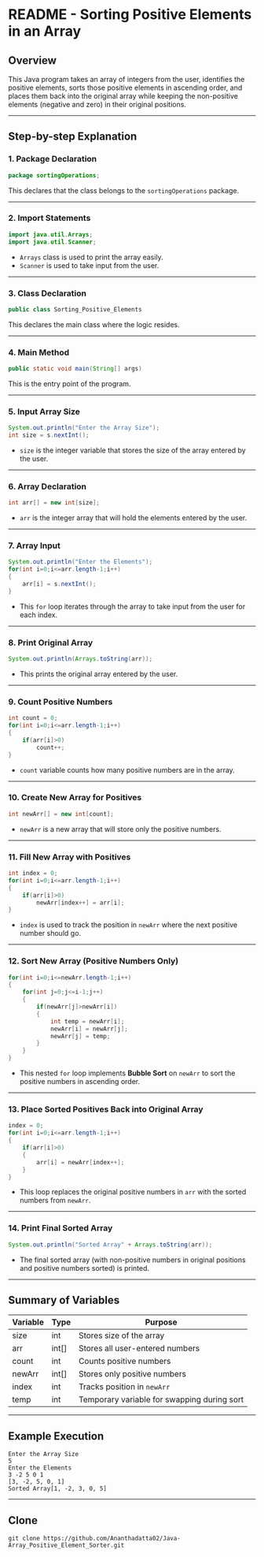 # README - Sorting Positive Elements in an Array

## Overview
This Java program takes an array of integers from the user, identifies the positive elements, sorts those positive elements in ascending order, and places them back into the original array while keeping the non-positive elements (negative and zero) in their original positions.

---

## Step-by-step Explanation

### 1. Package Declaration
```java
package sortingOperations;
```
This declares that the class belongs to the `sortingOperations` package.

---

### 2. Import Statements
```java
import java.util.Arrays;
import java.util.Scanner;
```
- `Arrays` class is used to print the array easily.
- `Scanner` is used to take input from the user.

---

### 3. Class Declaration
```java
public class Sorting_Positive_Elements
```
This declares the main class where the logic resides.

---

### 4. Main Method
```java
public static void main(String[] args)
```
This is the entry point of the program.

---

### 5. Input Array Size
```java
System.out.println("Enter the Array Size");
int size = s.nextInt();
```
- `size` is the integer variable that stores the size of the array entered by the user.

---

### 6. Array Declaration
```java
int arr[] = new int[size];
```
- `arr` is the integer array that will hold the elements entered by the user.

---

### 7. Array Input
```java
System.out.println("Enter the Elements");
for(int i=0;i<=arr.length-1;i++)
{
    arr[i] = s.nextInt();
}
```
- This `for` loop iterates through the array to take input from the user for each index.

---

### 8. Print Original Array
```java
System.out.println(Arrays.toString(arr));
```
- This prints the original array entered by the user.

---

### 9. Count Positive Numbers
```java
int count = 0;
for(int i=0;i<=arr.length-1;i++)
{
    if(arr[i]>0)
        count++;
}
```
- `count` variable counts how many positive numbers are in the array.

---

### 10. Create New Array for Positives
```java
int newArr[] = new int[count];
```
- `newArr` is a new array that will store only the positive numbers.

---

### 11. Fill New Array with Positives
```java
int index = 0;
for(int i=0;i<=arr.length-1;i++)
{
    if(arr[i]>0)
        newArr[index++] = arr[i];
}
```
- `index` is used to track the position in `newArr` where the next positive number should go.

---

### 12. Sort New Array (Positive Numbers Only)
```java
for(int i=0;i<=newArr.length-1;i++)
{
    for(int j=0;j<=i-1;j++)
    {
        if(newArr[j]>newArr[i])
        {
            int temp = newArr[i];
            newArr[i] = newArr[j];
            newArr[j] = temp;
        }
    }
}
```
- This nested `for` loop implements **Bubble Sort** on `newArr` to sort the positive numbers in ascending order.

---

### 13. Place Sorted Positives Back into Original Array
```java
index = 0;
for(int i=0;i<=arr.length-1;i++)
{
    if(arr[i]>0)
    {
        arr[i] = newArr[index++];
    }
}
```
- This loop replaces the original positive numbers in `arr` with the sorted numbers from `newArr`.

---

### 14. Print Final Sorted Array
```java
System.out.println("Sorted Array" + Arrays.toString(arr));
```
- The final sorted array (with non-positive numbers in original positions and positive numbers sorted) is printed.

---

## Summary of Variables
| Variable | Type | Purpose |
|---|---|---|
| size | int | Stores size of the array |
| arr | int[] | Stores all user-entered numbers |
| count | int | Counts positive numbers |
| newArr | int[] | Stores only positive numbers |
| index | int | Tracks position in `newArr` |
| temp | int | Temporary variable for swapping during sort |

---

## Example Execution
```
Enter the Array Size
5
Enter the Elements
3 -2 5 0 1
[3, -2, 5, 0, 1]
Sorted Array[1, -2, 3, 0, 5]
```

---

## Clone
```
git clone https://github.com/Ananthadatta02/Java-Array_Positive_Element_Sorter.git
```

